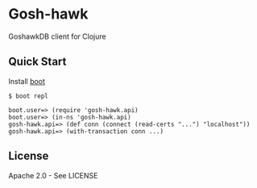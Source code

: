 # Gosh-hawk

GoshawkDB client for Clojure

## Quick Start

Install [boot](http://boot-clj.com/)

```
$ boot repl

boot.user=> (require 'gosh-hawk.api)
boot.user=> (in-ns 'gosh-hawk.api)
gosh-hawk.api=> (def conn (connect (read-certs "...") "localhost"))
gosh-hawk.api=> (with-transaction conn ...)
```

## License

Apache 2.0 - See LICENSE

